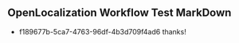 ## OpenLocalization Workflow Test MarkDown
* f189677b-5ca7-4763-96df-4b3d709f4ad6 thanks!

<!--HONumber=Jul16_HO4-->


